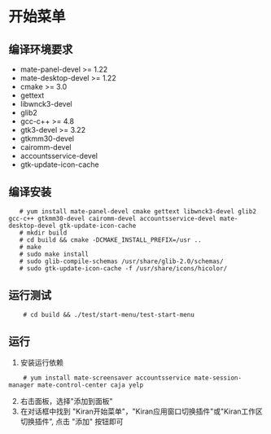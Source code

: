 # 开始菜单

## 编译环境要求
  * mate-panel-devel >= 1.22
  * mate-desktop-devel >= 1.22
  * cmake >= 3.0
  * gettext
  * libwnck3-devel
  * glib2
  * gcc-c++ >= 4.8
  * gtk3-devel >= 3.22
  * gtkmm30-devel
  * cairomm-devel
  * accountsservice-devel
  * gtk-update-icon-cache

## 编译安装
```
   # yum install mate-panel-devel cmake gettext libwnck3-devel glib2 gcc-c++ gtkmm30-devel cairomm-devel accountsservice-devel mate-desktop-devel gtk-update-icon-cache
   # mkdir build
   # cd build && cmake -DCMAKE_INSTALL_PREFIX=/usr ..
   # make
   # sudo make install
   # sudo glib-compile-schemas /usr/share/glib-2.0/schemas/
   # sudo gtk-update-icon-cache -f /usr/share/icons/hicolor/
```

## 运行测试
```
    # cd build && ./test/start-menu/test-start-menu
```

## 运行
1. 安装运行依赖

```
    # yum install mate-screensaver accountsservice mate-session-manager mate-control-center caja yelp
```
2. 右击面板，选择"添加到面板"
3. 在对话框中找到 "Kiran开始菜单"，"Kiran应用窗口切换插件"或"Kiran工作区切换插件”, 点击 "添加" 按钮即可
